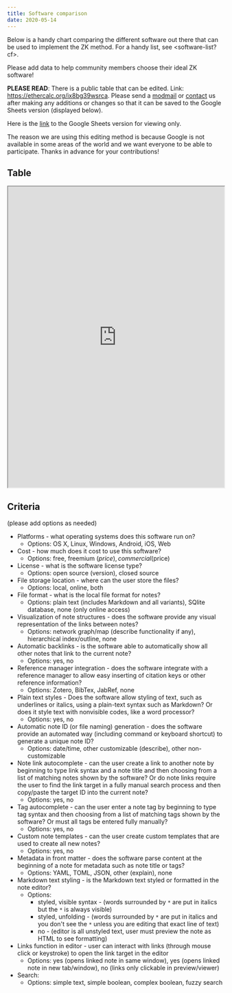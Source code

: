 ```yaml
---
title: Software comparison
date: 2020-05-14
---
```



Below is a handy chart comparing the different software out there that can be used to implement the ZK method. For a handy list, see <software-list?cf>.

Please add data to help community members choose their ideal ZK software!

**PLEASE READ**: There is a public table that can be edited. Link: <https://ethercalc.org/ix8bg39wsrca>. Please send a [modmail](https://www.reddit.com/message/compose?to=/r/Zettelkasten) or [contact](<contact>) us after making any additions or changes so that it can be saved to the Google Sheets version (displayed below). 

Here is the [link](https://docs.google.com/spreadsheets/d/1q3AyC3EyBFD90xOgfZOhAKqBozgoS-HdSH-YvfBO7Xw/edit#gid=227657679) to the Google Sheets version for viewing only. 

The reason we are using this editing method is because Google is not available in some areas of the world and we want everyone to be able to participate. Thanks in advance for your contributions!

## Table

<iframe 
  style="width:100%; height:50em;"
  src="https://docs.google.com/spreadsheets/d/1q3AyC3EyBFD90xOgfZOhAKqBozgoS-HdSH-YvfBO7Xw/edit?usp=sharing&embedded=true&rm=demo">
</iframe>


## Criteria

(please add options as needed)

- Platforms - what operating systems does this software run on?
	- Options: OS X, Linux, Windows, Android, iOS, Web
- Cost - how much does it cost to use this software?
	- Options: free, freemium ($price), commercial ($price)
- License - what is the software license type?
	- Options: open source (version), closed source
- File storage location - where can the user store the files?
	- Options: local, online, both
- File format - what is the local file format for notes?
	- Options: plain text (includes Markdown and all variants), SQlite database, none (only online access)
- Visualization of note structures - does the software provide any visual representation of the links between notes?
	- Options: network graph/map (describe functionality if any), hierarchical index/outline, none
- Automatic backlinks - is the software able to automatically show all other notes that link to the current note?
	- Options: yes, no
- Reference manager integration - does the software integrate with a reference manager to allow easy inserting of citation keys or other reference information?
	- Options: Zotero, BibTex, JabRef, none
- Plain text styles - Does the software allow styling of text, such as underlines or italics, using a plain-text syntax such as Markdown? Or does it style text with nonvisible codes, like a word processor?
	- Options: yes, no
- Automatic note ID (or file naming) generation - does the software provide an automated way (including command or keyboard shortcut) to generate a unique note ID?
	- Options: date/time, other customizable (describe), other non-customizable
- Note link autocomplete - can the user create a link to another note by beginning to type link syntax and a note title and then choosing from a list of matching notes shown by the software? Or do note links require the user to find the link target in a fully manual search process and then copy/paste the target ID into the current note?
	- Options: yes, no
- Tag autocomplete - can the user enter a note tag by beginning to type tag syntax and then choosing from a list of matching tags shown by the software? Or must all tags be entered fully manually?
	- Options: yes, no
- Custom note templates - can the user create custom templates that are used to create all new notes?
	- Options: yes, no
- Metadata in front matter - does the software parse content at the beginning of a note for metadata such as note title or tags?
	- Options: YAML, TOML, JSON, other (explain), none
- Markdown text styling - is the Markdown text styled or formatted in the note editor?
	- Options:
		- styled, visible syntax - (words surrounded by `*` are put in italics but the `*` is always visible)
		- styled, unfolding - (words surrounded by `*` are put in italics and you don't see the `*` unless you are editing that exact line of text)
		- no - (editor is all unstyled text, user must preview the note as HTML to see formatting)
- Links function in editor - user can interact with links (through mouse click or keystroke) to open the link target in the editor
	- Options: yes (opens linked note in same window), yes (opens linked note in new tab/window), no (links only clickable in preview/viewer)
- Search:
	- Options: simple text, simple boolean, complex boolean, fuzzy search
